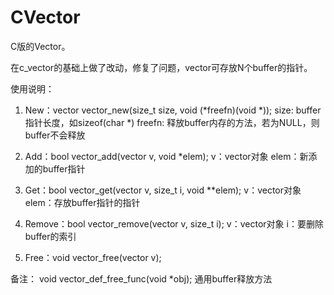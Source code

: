 # CVector
C版的Vector。

在c_vector的基础上做了改动，修复了问题，vector可存放N个buffer的指针。

使用说明：

1. New：vector vector_new(size_t size, void (*freefn)(void *));
    size: buffer指针长度，如sizeof(char *)
    freefn: 释放buffer内存的方法，若为NULL，则buffer不会释放

2. Add：bool vector_add(vector v, void *elem);
    v：vector对象
    elem：新添加的buffer指针

3. Get：bool vector_get(vector v, size_t i, void **elem);
    v：vector对象
    elem：存放buffer指针的指针

4. Remove：bool vector_remove(vector v, size_t i);
    v：vector对象
    i：要删除buffer的索引

5. Free：void vector_free(vector v);

备注：
    void vector_def_free_func(void *obj); 通用buffer释放方法